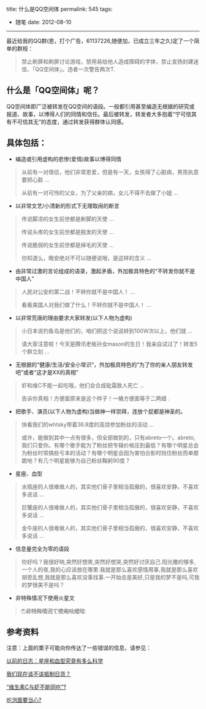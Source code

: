 title: 什么是QQ空间体
permalink: 545
tags:
  - 随笔
date: 2012-08-10
---

最近给我的QQ群(恩，打个广告，61137226,随便加，已成立三年之久)定了一个简单的群规：

> 禁止刷屏和刷屏讨论游戏，禁用易给他人造成障碍的字体，禁止宣扬封建迷信、「QQ空间体」。违者一次警告两次T.

## 什么是「QQ空间体」呢？

QQ空间体即广泛被转发在QQ空间的语段。一般都引用甚至编造无根据的研究或报道、故事，以博得人们的同情和信任。最后被转发，转发者大多抱着“宁可信其有不可信其无”的态度，通过转发获得群体认同感。

## 具体包括：

*   编造或引用虚构的悲惨(爱情)故事以博得同情

> 从前有一对情侣，他们非常恩爱，但是有一天，女孩得了心脏病，男孩执意要把心脏 ...
>
>   从前有一对可怜的父女，为了父亲的病，女儿不得不去做了小姐 ...

*   以非常文艺/小清新的形式下无理取闹的断言

> 传说脚凉的女生前世都是断脚的天使 ...
>
>   传说头疼的女生前世都是脱发的天使 ...
>
>   传说脆弱的女生前世都是掉毛的天使 ...
>
>   你知道么，晚安绝对不可以随便说哦，是这样的含义 ...

*   由非常过激的言论组成的语录，激起矛盾，外加极具特色的“不转发你就不是中国人”

> 人民对公安的第二战！不转你就不是中国人！ ...
>
>   看看美国人对我们做了什么！不转你就不是中国人！ ...

*   以非常荒唐的理由要求大家转发(以下人物为虚构)

> 小日本说钓鱼岛是他们的，咱们把这个说说转到100W次以上，他们就 ...
>
>   请大家注意啦！今天是腾讯老板孙女mason的生日！我亲自试过了！转发5个群立刻 ...

*   无根据的“健康/生活/安全小常识”，外加极具特色的“为了你的亲人朋友转发吧”或者“这才是XX的真相”

> 虾和维C不能一起吃哦，他们会合成砒霜致人死亡 ...
>
>   告诉你真相！方便面原来是这个样子！一桶方便面等于二两蜡 .

*   把歌手、演员(以下人物为虚构)当做神一样崇拜，连放个屁都是神圣的。

> 快看我们的whtsky带着36.8度的高烧参加粉丝的活动 ...
>
>   或许，能做到其中一点有很多，但全部做到的，只有abreto一个。abreto,我们只爱你。有哪个歌手能为了粉丝把专辑价格压到最低？有哪个明星总会为粉丝时常搞些亏本的活动？有哪个明星会因为害怕合影时挡住粉丝而单膝跪地？有几个明星能够为自己粉丝鞠躬90度？

*   星座、血型

> 水瓶座的人很难做人的，其实他们骨子里相当孤傲的，很喜欢安静，不喜欢多说话 ...
>
>   巨蟹座的人很难做人的，其实他们骨子里相当孤傲的，很喜欢安静，不喜欢多说话 ...
>
>   金牛座的人很难做人的，其实他们骨子里相当孤傲的，很喜欢安静，不喜欢多说话 ...

*   信息量完全为零的语段

> 你好吗？我很好呐,突然好想笑,突然好想哭,突然好讨厌自己.阳光撒的够多,一个人的夜,我的心应该放在哪里.我就是那么喜欢感情用事,我就是那么喜欢胡思乱想,我就是那么喜欢没事找事.一开始总是美好,只是我的梦不是吗,可我的梦很美不是吗？

*   非特殊情况下使用火星文

> *҉ ҉非҉特҉殊҉情҉況҉丅҉使҉甪҉吙҉煋҉呅҉

## 参考资料

注意：上面的栗子可能向你传达了一些错误的信息，请参见：

[以前的日志：星座和血型究竟有多么科学](http://jyprince.me/note/518)

[我们现在该不该抵制日货？](http://www.guokr.com/question/257808/)

[“维生素C与虾不能同吃”?](http://www.guokr.com/article/3332/)

[吃泡面要当心?](http://www.guokr.com/article/1658/)
